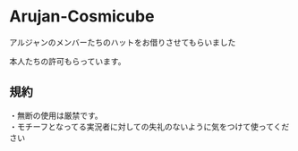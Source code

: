 # Arujan-Cosmicube



アルジャンのメンバーたちのハットをお借りさせてもらいました</br>

本人たちの許可もらっています。</br>

## 規約</br>
・無断の使用は厳禁です。</br>
・モチーフとなってる実況者に対しての失礼のないように気をつけて使ってください</br>
